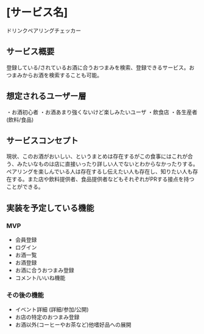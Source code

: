 # [サービス名]
ドリンクペアリングチェッカー

## サービス概要
登録している/されているお酒に合うおつまみを検索、登録できるサービス。おつまみからお酒を検索することも可能。

## 想定されるユーザー層
・お酒初心者
・お酒あまり強くないけど楽しみたいユーザ
・飲食店
・各生産者(飲料/食品)

## サービスコンセプト
現状、このお酒がおいしい、というまとめは存在するがこの食事にはこれが合う、みたいなものは店に直接いったり詳しい人でないとわからなかったりする。ペアリングを楽しんでいる人は存在するし伝えたい人も存在し、知りたい人も存在する。また店や飲料提供者、食品提供者などもそれぞれがPRする接点を持つことができる。

## 実装を予定している機能
### MVP
* 会員登録
* ログイン
* お酒一覧
* お酒登録
* お酒に合うおつまみ登録
* コメント/いいね機能

### その後の機能
* イベント詳細 (詳細/参加/公開)
* お店の特定のおつまみ登録
* お酒以外(コーヒーやお茶など)他嗜好品への展開

